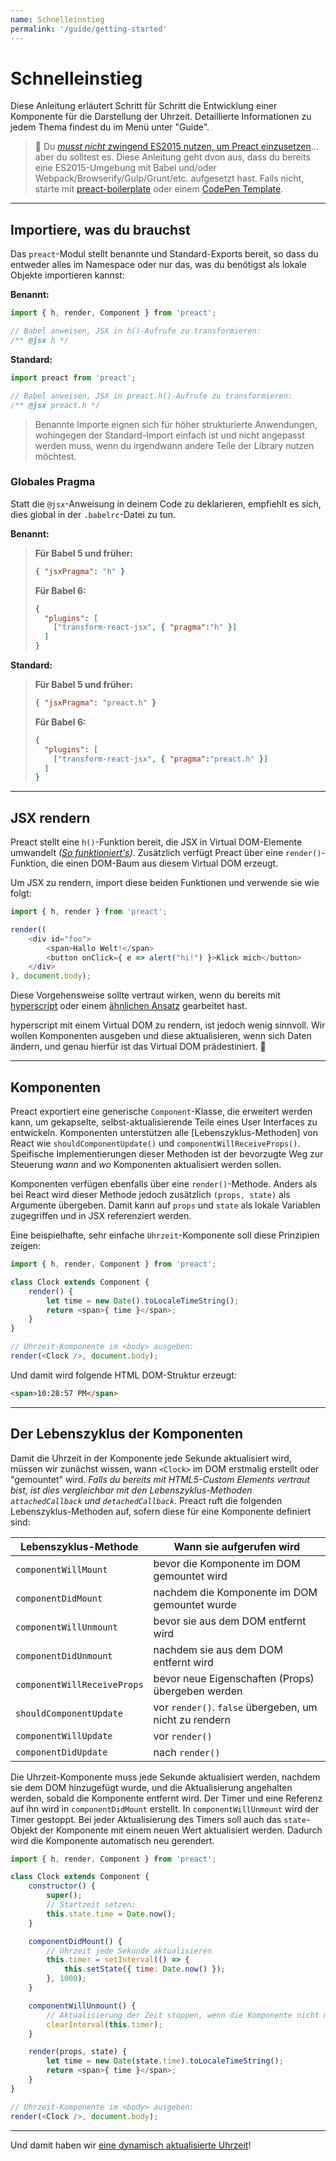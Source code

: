 ```yaml
---
name: Schnelleinstieg
permalink: '/guide/getting-started'
---
```


# Schnelleinstieg

Diese Anleitung erläutert Schritt für Schritt die Entwicklung einer Komponente für die Darstellung der Uhrzeit. Detaillierte Informationen zu jedem Thema findest du im Menü unter "Guide".


> :information_desk_person: Du [_musst nicht_ zwingend ES2015 nutzen, um  Preact einzusetzen](https://github.com/developit/preact-without-babel)... aber du solltest es. Diese Anleitung geht dvon aus, dass du bereits eine ES2015-Umgebung mit Babel und/oder Webpack/Browserify/Gulp/Grunt/etc. aufgesetzt hast. Falls nicht, starte mit [preact-boilerplate] oder einem [CodePen Template](http://codepen.io/developit/pen/pgaROe?editors=0010).


---


## Importiere, was du brauchst

Das `preact`-Modul stellt benannte und Standard-Exports bereit, so dass du entweder alles im Namespace oder nur das, was du benötigst als lokale Objekte importieren kannst:

**Benannt:**

```js
import { h, render, Component } from 'preact';

// Babel anweisen, JSX in h()-Aufrufe zu transformieren:
/** @jsx h */
```

**Standard:**

```js
import preact from 'preact';

// Babel anweisen, JSX in preact.h()-Aufrufe zu transformieren:
/** @jsx preact.h */
```

> Benannte Importe eignen sich für höher strukturierte Anwendungen, wohingegen der Standard-Import einfach ist und nicht angepasst werden muss, wenn du irgendwann andere Teile der Library nutzen möchtest.

### Globales Pragma

Statt die `@jsx`-Anweisung in deinem Code zu deklarieren, empfiehlt es sich, dies global in der `.babelrc`-Datei zu tun.

**Benannt:**
>**Für Babel 5 und früher:**
>
> ```json
> { "jsxPragma": "h" }
> ```
>
> **Für Babel 6:**
>
> ```json
> {
>   "plugins": [
>     ["transform-react-jsx", { "pragma":"h" }]
>   ]
> }
> ```

**Standard:**
>**Für Babel 5 und früher:**
>
> ```json
> { "jsxPragma": "preact.h" }
> ```
>
> **Für Babel 6:**
>
> ```json
> {
>   "plugins": [
>     ["transform-react-jsx", { "pragma":"preact.h" }]
>   ]
> }
> ```

---


## JSX rendern

Preact stellt eine `h()`-Funktion bereit, die JSX in Virtual DOM-Elemente umwandelt _([So funktioniert's](http://jasonformat.com/wtf-is-jsx))_. Zusätzlich verfügt Preact über eine `render()`-Funktion, die einen DOM-Baum aus diesem Virtual DOM erzeugt.

Um JSX zu rendern, import diese beiden Funktionen und verwende sie wie folgt:

```js
import { h, render } from 'preact';

render((
	<div id="foo">
		<span>Hallo Welt!</span>
		<button onClick={ e => alert("hi!") }>Klick mich</button>
	</div>
), document.body);
```

Diese Vorgehensweise sollte vertraut wirken, wenn du bereits mit [hyperscript] oder einem [ähnlichen Ansatz](https://github.com/developit/vhtml) gearbeitet hast.

hyperscript mit einem Virtual DOM zu rendern, ist jedoch wenig sinnvoll. Wir wollen Komponenten ausgeben und diese aktualisieren, wenn sich Daten ändern, und genau hierfür ist das Virtual DOM prädestiniert. :star2:


---


## Komponenten

Preact exportiert eine generische `Component`-Klasse, die erweitert werden kann, um gekapselte, selbst-aktualisierende Teile eines User Interfaces zu entwickeln. Komponenten unterstützen alle [Lebenszyklus-Methoden] von React wie `shouldComponentUpdate()` und `componentWillReceiveProps()`.  Speifische Implementierungen dieser Methoden ist der bevorzugte Weg zur Steuerung _wann_ and _wo_ Komponenten aktualisiert werden sollen.

Komponenten verfügen ebenfalls über eine `render()`-Methode. Anders als bei React wird dieser Methode jedoch zusätzlich `(props, state)` als Argumente übergeben. Damit kann auf `props` und `state` als lokale Variablen zugegriffen und in JSX referenziert werden.

Eine beispielhafte, sehr einfache `Uhrzeit`-Komponente soll diese Prinzipien zeigen:

```js
import { h, render, Component } from 'preact';

class Clock extends Component {
	render() {
		let time = new Date().toLocaleTimeString();
		return <span>{ time }</span>;
	}
}

// Uhrzeit-Komponente im <body> ausgeben:
render(<Clock />, document.body);
```


Und damit wird folgende HTML DOM-Struktur erzeugt:

```html
<span>10:28:57 PM</span>
```


---


## Der Lebenszyklus der Komponenten

Damit die Uhrzeit in der Komponente jede Sekunde aktualisiert wird, müssen wir zunächst wissen, wann `<Clock>` im DOM erstmalig erstellt oder "gemountet" wird. _Falls du bereits mit HTML5-Custom Elements vertraut bist, ist dies vergleichbar mit den Lebenszyklus-Methoden `attachedCallback` und `detachedCallback`._ Preact ruft die folgenden Lebenszyklus-Methoden auf, sofern diese für eine Komponente definiert sind:

| Lebenszyklus-Methode        | Wann sie aufgerufen wird                         |
|-----------------------------|--------------------------------------------------|
| `componentWillMount`        | bevor die Komponente im DOM gemountet wird       |
| `componentDidMount`         | nachdem die Komponente im DOM gemountet wurde    |
| `componentWillUnmount`      | bevor sie aus dem DOM entfernt wird              |
| `componentDidUnmount`       | nachdem sie aus dem DOM entfernt wird            |
| `componentWillReceiveProps` | bevor neue Eigenschaften (Props) übergeben werden|
| `shouldComponentUpdate`     | vor `render()`. `false` übergeben, um nicht zu rendern |
| `componentWillUpdate`       | vor `render()`                                   |
| `componentDidUpdate`        | nach `render()`                                  |


Die Uhrzeit-Komponente muss jede Sekunde aktualisiert werden, nachdem sie dem DOM hinzugefügt wurde, und die Aktualisierung angehalten werden, sobald die Komponente entfernt wird.
Der Timer und eine Referenz auf ihn wird in `componentDidMount` erstellt. In `componentWillUnmount` wird der Timer gestoppt. Bei jeder Aktualisierung des Timers soll auch das `state`-Objekt der Komponente mit einem neuen Wert aktualisiert werden. Dadurch wird die Komponente automatisch neu gerendert.

```js
import { h, render, Component } from 'preact';

class Clock extends Component {
	constructor() {
		super();
		// Startzeit setzen:
		this.state.time = Date.now();
	}

	componentDidMount() {
		// Uhrzeit jede Sekunde aktualisieren
		this.timer = setInterval(() => {
			this.setState({ time: Date.now() });
		}, 1000);
	}

	componentWillUnmount() {
		// Aktualisierung der Zeit stoppen, wenn die Komponente nicht mehr ausgegeben wird
		clearInterval(this.timer);
	}

	render(props, state) {
		let time = new Date(state.time).toLocaleTimeString();
		return <span>{ time }</span>;
	}
}

// Uhrzeit-Komponente im <body> ausgeben:
render(<Clock />, document.body);
```


---


Und damit haben wir [eine dynamisch aktualisierte Uhrzeit](http://jsfiddle.net/developit/u9m5x0L7/embedded/result,js/)!



[preact-boilerplate]: https://github.com/developit/preact-boilerplate
[hyperscript]: https://github.com/dominictarr/hyperscript
